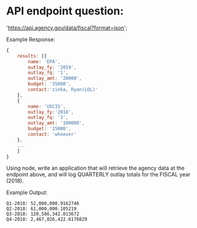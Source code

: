# API endpoint question:

'https://api.agency.gov/data/fiscal?format=json';

Example Response:

```js
{
    results: [{
        name: 'EPA',
        outlay_fy: '2019',
        outlay_fq: '1',
        outlay_amt: '20000',
        budget: '35000',
        contact:'zinka, Ryan(LOL)'
    },
    {
        name: 'USCIS',
        outlay_fy:'2018',
        outlay_fq: '3',
        outlay_amt: '100000',
        budget: '15000',
        contact: 'whoever'
    },
    ...
    ]
}
```

Using node, write an application that will retrieve the agency data at the endpoint above,
and will log QUARTERLY outlay totals for the FISCAL year (2018).

Example Output:

```Shell
Q1-2018: 52,000,000.9162746
Q2-2018: 61,000,000.105219
Q3-2018: 120,586,342.013672
Q4-2018: 2,467,826,422.6176829
```
